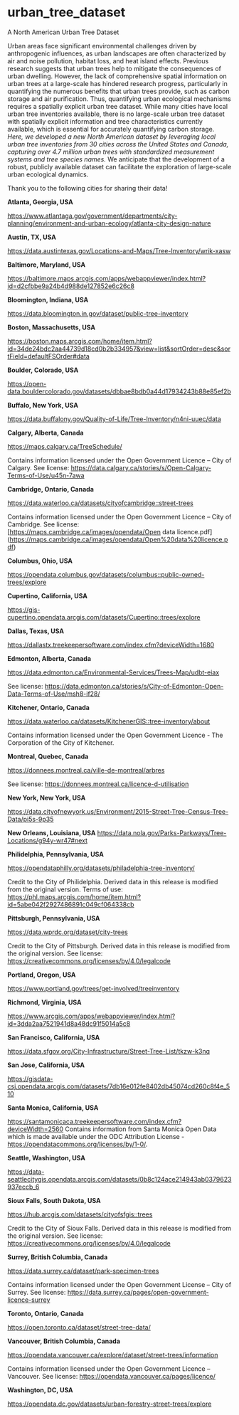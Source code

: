 # urban_tree_dataset
A North American Urban Tree Dataset

Urban areas face significant environmental challenges driven by anthropogenic influences, as urban landscapes are often characterized by air and noise pollution, habitat loss, and heat island effects. Previous research suggests that urban trees help to mitigate the consequences of urban dwelling. However, the lack of comprehensive spatial information on urban trees at a large-scale has hindered research progress, particularly in quantifying the numerous benefits that urban trees provide, such as carbon storage and air purification. Thus, quantifying urban ecological mechanisms requires a spatially explicit urban tree dataset. While many cities have local urban tree inventories available, there is no large-scale urban tree dataset with spatially explicit information and tree characteristics currently available, which is essential for accurately quantifying carbon storage. _Here, we developed a new North American dataset by leveraging local urban tree inventories from 30 cities across the United States and Canada, capturing over 4.7 million urban trees with standardized measurement systems and tree species names._ We anticipate that the development of a robust, publicly available dataset can facilitate the exploration of large-scale urban ecological dynamics.

Thank you to the following cities for sharing their data!

**Atlanta, Georgia, USA**

https://www.atlantaga.gov/government/departments/city-planning/environment-and-urban-ecology/atlanta-city-design-nature

**Austin, TX, USA**

https://data.austintexas.gov/Locations-and-Maps/Tree-Inventory/wrik-xasw

**Baltimore, Maryland, USA**

https://baltimore.maps.arcgis.com/apps/webappviewer/index.html?id=d2cfbbe9a24b4d988de127852e6c26c8

**Bloomington, Indiana, USA**

https://data.bloomington.in.gov/dataset/public-tree-inventory

**Boston, Massachusetts, USA**

https://boston.maps.arcgis.com/home/item.html?id=34de24bdc2aa44739d18cd0b2b334957&view=list&sortOrder=desc&sortField=defaultFSOrder#data

**Boulder, Colorado, USA**

https://open-data.bouldercolorado.gov/datasets/dbbae8bdb0a44d17934243b88e85ef2b

**Buffalo, New York, USA**

https://data.buffalony.gov/Quality-of-Life/Tree-Inventory/n4ni-uuec/data

**Calgary, Alberta, Canada**

https://maps.calgary.ca/TreeSchedule/

  Contains information licensed under the Open Government Licence – City of Calgary.
  See license: https://data.calgary.ca/stories/s/Open-Calgary-Terms-of-Use/u45n-7awa

**Cambridge, Ontario, Canada**

https://data.waterloo.ca/datasets/cityofcambridge::street-trees

  Contains information licensed under the Open Government Licence – City of Cambridge.
  See license: [https://maps.cambridge.ca/images/opendata/Open data licence.pdf]    (https://maps.cambridge.ca/images/opendata/Open%20data%20licence.pdf)

**Columbus, Ohio, USA**

https://opendata.columbus.gov/datasets/columbus::public-owned-trees/explore

**Cupertino, California, USA**

https://gis-cupertino.opendata.arcgis.com/datasets/Cupertino::trees/explore

**Dallas, Texas, USA**

https://dallastx.treekeepersoftware.com/index.cfm?deviceWidth=1680

**Edmonton, Alberta, Canada**

https://data.edmonton.ca/Environmental-Services/Trees-Map/udbt-eiax

  See license: https://data.edmonton.ca/stories/s/City-of-Edmonton-Open-Data-Terms-of-Use/msh8-if28/

**Kitchener, Ontario, Canada**

https://data.waterloo.ca/datasets/KitchenerGIS::tree-inventory/about

  Contains information licensed under the Open Government Licence - The Corporation of the City of Kitchener.

**Montreal, Quebec, Canada**

https://donnees.montreal.ca/ville-de-montreal/arbres

  See license: https://donnees.montreal.ca/licence-d-utilisation

**New York, New York, USA**

https://data.cityofnewyork.us/Environment/2015-Street-Tree-Census-Tree-Data/pi5s-9p35

**New Orleans, Louisiana, USA**
https://data.nola.gov/Parks-Parkways/Tree-Locations/g94y-wr47#next

**Philidelphia, Pennsylvania, USA**

https://opendataphilly.org/datasets/philadelphia-tree-inventory/

  Credit to the City of Philidelphia. Derived data in this release is modified from the original version.
  Terms of use: https://phl.maps.arcgis.com/home/item.html?id=5abe042f2927486891c049cf064338cb
  
**Pittsburgh, Pennsylvania, USA**

https://data.wprdc.org/dataset/city-trees

  Credit to the City of Pittsburgh. Derived data in this release is modified from the original version.
  See license: https://creativecommons.org/licenses/by/4.0/legalcode
  
**Portland, Oregon, USA**

https://www.portland.gov/trees/get-involved/treeinventory

**Richmond, Virginia, USA**

https://www.arcgis.com/apps/webappviewer/index.html?id=3dda2aa7521941d8a48dc91f5014a5c8

**San Francisco, California, USA**

https://data.sfgov.org/City-Infrastructure/Street-Tree-List/tkzw-k3nq

**San Jose, California, USA**

https://gisdata-csj.opendata.arcgis.com/datasets/7db16e012fe8402db45074cd260c8f4e_510

**Santa Monica, California, USA**

https://santamonicaca.treekeepersoftware.com/index.cfm?deviceWidth=2560
  Contains information from Santa Monica Open Data which is made available
  under the ODC Attribution License - https://opendatacommons.org/licenses/by/1-0/.

**Seattle, Washington, USA**

https://data-seattlecitygis.opendata.arcgis.com/datasets/0b8c124ace214943ab0379623937eccb_6

**Sioux Falls, South Dakota, USA**

https://hub.arcgis.com/datasets/cityofsfgis::trees

  Credit to the City of Sioux Falls. Derived data in this release is modified
  from the original version.
  See license: https://creativecommons.org/licenses/by/4.0/legalcode

**Surrey, British Columbia, Canada**

https://data.surrey.ca/dataset/park-specimen-trees

  Contains information licensed under the Open Government License – City of Surrey.
  See license: https://data.surrey.ca/pages/open-government-licence-surrey

**Toronto, Ontario, Canada**

https://open.toronto.ca/dataset/street-tree-data/

**Vancouver, British Columbia, Canada**

https://opendata.vancouver.ca/explore/dataset/street-trees/information

  Contains information licensed under the Open Government Licence – Vancouver.
  See license: https://opendata.vancouver.ca/pages/licence/

**Washington, DC, USA**

https://opendata.dc.gov/datasets/urban-forestry-street-trees/explore

